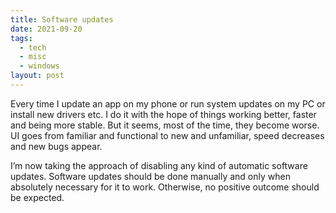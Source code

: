 ```yaml
---
title: Software updates
date: 2021-09-20
tags:
  - tech
  - misc
  - windows
layout: post
---
```


Every time I update an app on my phone or run system updates on my PC or install new drivers etc. I do it with the hope of things working better, faster and being more stable. But it seems, most of the time, they become worse. UI goes from familiar and functional to new and unfamiliar, speed decreases and new bugs appear.

I’m now taking the approach of disabling any kind of automatic software updates. Software updates should be done manually and only when absolutely necessary for it to work. Otherwise, no positive outcome should be expected.
